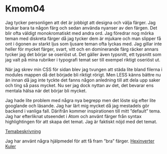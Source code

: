 Kmom04
===============================

Jag tycker personligen att det är jobbigt att designa och välja färger. Jag brukar bara ta någon färg och sedan använda nyanser av den färgen. Det blir ofta väldigt monokromatiskt med andra ord. Jag föredrar nog mörka teman med diskreta färger då jag tycker dem är mjukare och man slipper få ont i ögonen av starkt ljus som ljusare teman ofta lyckas med. Jag gillar inte heller för mycket färger, svart, vitt och en dominerande färg räcker annars tycker jag det börjar se oseriöst ut. Det gäller även typsnitt, ett typsnitt som jag valt på mina rubriker i typografi temat ser till exempel riktigt oseriöst ut.

När jag skrev min CSS för sidan blev jag tvungen att städa lite bland filerna i modules mappen då det började bli riktigt rörigt. Men LESS känns bättre nu än innan då jag inte tyckte det fanns någon anledning till att dela upp saker och ting så pass mycket. Nu ser jag dock nyttan av det, det bevarar ens mentala hälsa när det börjar bli mycket.

Jag hade lite problem med några nya begrepp men det löste sig efter lite googlande och läsande. Jag har lärt mig mycket då jag mestadels gör backend i vanliga fall. Därifrån kommer inspirationen till mitt ”default” tema. Jag har efterliknat utseendet i Atom och använt färger från syntax highlightingen för att skapa det temat. Jag är faktiskt nöjd med det temat.

[Temabeskrivning](https://anax-flat.school.rasmussteen.com/index.php/theme)

Jag har använt några hjälpmedel för att få fram ”bra” färger.
[Hexinverter](http://www.mattlag.com/scripting/hexcolorinverter.php)
[Kuler](https://color.adobe.com)
